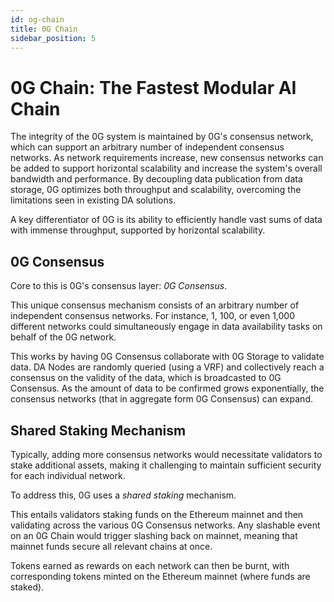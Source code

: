 ```yaml
---
id: og-chain
title: 0G Chain 
sidebar_position: 5
---
```


# 0G Chain: The Fastest Modular AI Chain

The integrity of the 0G system is maintained by 0G's consensus network, which can support an arbitrary number of independent consensus networks. As network requirements increase, new consensus networks can be added to support horizontal scalability and increase the system's overall bandwidth and performance. By decoupling data publication from data storage, 0G optimizes both throughput and scalability, overcoming the limitations seen in existing DA solutions.

A key differentiator of 0G is its ability to efficiently handle vast sums of data with immense throughput, supported by horizontal scalability.

## 0G Consensus

Core to this is 0G's consensus layer: *0G Consensus*.

This unique consensus mechanism consists of an arbitrary number of independent consensus networks. For instance, 1, 100, or even 1,000 different networks could simultaneously engage in data availability tasks on behalf of the 0G network.

This works by having 0G Consensus collaborate with 0G Storage to validate data. DA Nodes are randomly queried (using a VRF) and collectively reach a consensus on the validity of the data, which is broadcasted to 0G Consensus. As the amount of data to be confirmed grows exponentially, the consensus networks (that in aggregate form 0G Consensus) can expand.  

## Shared Staking Mechanism

Typically, adding more consensus networks would necessitate validators to stake additional assets, making it challenging to maintain sufficient security for each individual network.

To address this, 0G uses a *shared staking* mechanism.

This entails validators staking funds on the Ethereum mainnet and then validating across the various 0G Consensus networks. Any slashable event on an 0G Chain would trigger slashing back on mainnet, meaning that mainnet funds secure all relevant chains at once.

Tokens earned as rewards on each network can then be burnt, with corresponding tokens minted on the Ethereum mainnet (where funds are staked).